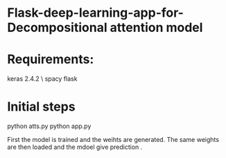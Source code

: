 # Flask-deep-learning-app-for-Decompositional attention model

# Requirements:
keras 2.4.2 \\
spacy
flask

# Initial steps
python atts.py
python app.py

First the model is trained and the weihts are generated. The same weights are then loaded and the mdoel give prediction .
